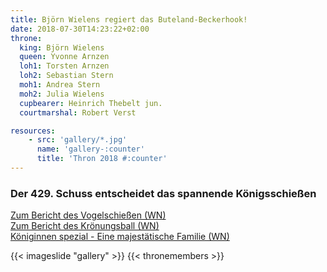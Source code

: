 ```yaml
---
title: Björn Wielens regiert das Buteland-Beckerhook!
date: 2018-07-30T14:23:22+02:00
throne:
  king: Björn Wielens
  queen: Yvonne Arnzen
  loh1: Torsten Arnzen
  loh2: Sebastian Stern
  moh1: Andrea Stern
  moh2: Julia Wielens
  cupbearer: Heinrich Thebelt jun.
  courtmarshal: Robert Verst

resources:
    - src: 'gallery/*.jpg'
      name: 'gallery-:counter'
      title: 'Thron 2018 #:counter'
---
```


### Der 429. Schuss entscheidet das spannende Königsschießen

[Zum Bericht des Vogelschießen (WN)](https://short.verst.eu/bbvgs2018)  
[Zum Bericht des Krönungsball (WN)](https://short.verst.eu/bbschtzf2018)  
[Königinnen spezial - Eine majestätische Familie (WN)](https://short.verst.eu/bbYvMa)  

{{< imageslide "gallery" >}}
{{< thronemembers >}}


